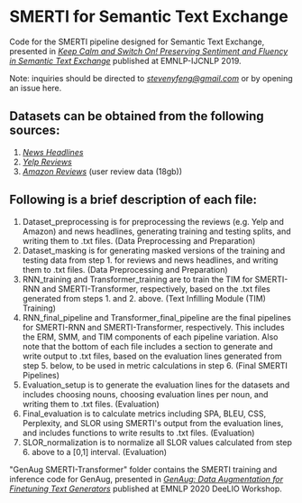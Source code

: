 # SMERTI for Semantic Text Exchange
Code for the SMERTI pipeline designed for Semantic Text Exchange, presented in [*Keep Calm and Switch On! Preserving Sentiment and Fluency in Semantic Text Exchange*](https://www.aclweb.org/anthology/D19-1272/) published at EMNLP-IJCNLP 2019.

Note: inquiries should be directed to [*stevenyfeng@gmail.com*](mailto:stevenyfeng@gmail.com) or by opening an issue here.

## Datasets can be obtained from the following sources:
1. [*News Headlines*](https://www.kaggle.com/rmisra/news-category-dataset)
2. [*Yelp Reviews*](https://www.yelp.com/dataset)
3. [*Amazon Reviews*](http://jmcauley.ucsd.edu/data/amazon/links.html) (user review data (18gb))

## Following is a brief description of each file:

1. Dataset_preprocessing is for preprocessing the reviews (e.g. Yelp and Amazon) and news headlines, generating training and testing splits, and writing them to .txt files. (Data Preprocessing and Preparation)
2. Dataset_masking is for generating masked versions of the training and testing data from step 1. for reviews and news headlines, and writing them to .txt files. (Data Preprocessing and Preparation)
3. RNN_training and Transformer_training are to train the TIM for SMERTI-RNN and SMERTI-Transformer, respectively, based on the .txt files generated from steps 1. and 2. above. (Text Infilling Module (TIM) Training)
4. RNN_final_pipeline and Transformer_final_pipeline are the final pipelines for SMERTI-RNN and SMERTI-Transformer, respectively. This includes the ERM, SMM, and TIM components of each pipeline variation. Also note that the bottom of each file includes a section to generate and write output to .txt files, based on the evaluation lines generated from step 5. below, to be used in metric calculations in step 6. (Final SMERTI Pipelines)
5. Evaluation_setup is to generate the evaluation lines for the datasets and includes choosing nouns, choosing evaluation lines per noun, and writing them to .txt files. (Evaluation)
6. Final_evaluation is to calculate metrics including SPA, BLEU, CSS, Perplexity, and SLOR using SMERTI's output from the evaluation lines, and includes functions to write results to .txt files. (Evaluation)
7. SLOR_normalization is to normalize all SLOR values calculated from step 6. above to a [0,1] interval. (Evaluation)


"GenAug SMERTI-Transformer" folder contains the SMERTI training and inference code for GenAug, presented in [*GenAug: Data Augmentation for Finetuning Text Generators*](https://arxiv.org/abs/2010.01794) published at EMNLP 2020 DeeLIO Workshop.